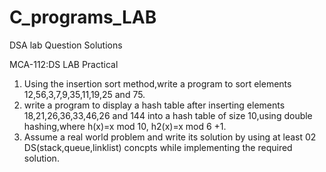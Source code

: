 # C_programs_LAB
DSA lab Question Solutions



MCA-112:DS LAB Practical
1. Using the insertion sort method,write a program to sort elements 12,56,3,7,9,35,11,19,25 and 75.
2. write a program to display a hash table after inserting elements 18,21,26,36,33,46,26 and 144 into a hash table of size 10,using double hashing,where h(x)=x mod 10, h2(x)=x mod 6 +1.
3. Assume a real world problem and write its solution by using at least 02 DS(stack,queue,linklist) concpts while implementing the required solution.
